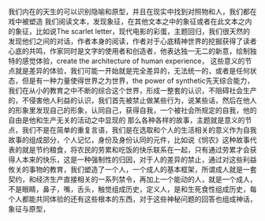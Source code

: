 我们内在的天生的可以识别隐喻和原型，并且在现实中找到对照物和人，我们都在戏中被塑造
我们阅读文本，发现象征，在其他文本之中的象征或者在此文本之内的象征，比如说The scarlet letter，现代电影的彩蛋，主题回归，我们很天然的发现他们之间的对话，作者本身的阅读，作者对于心底精神世界的挖掘获得了读者心底的共鸣，作家同时是文字的使用者和创造者，他表达独一无二的新意，绘制独特的感觉体验，create the architecture of human experience，
这些意义的节点就是差异的体验，我们可能一开始就是完全差异的，无法统一的，或者是任何状态，但是有一种力量使得世界之为世界，the power of synthetic先天综合能力，我们在从小的教育之中不断的综合这个世界，形成一整套的认识，不阻碍社会生产的，不侵害他人利益的认识，我们首先被禁止做某些行为，说某些话，然后在他人的形象里发现自己的形象，认同自己，获得自我，一个被社会所规定的自我，他的自由是他和生产无关的活动之中显现的
那么各种各样的故事，主题就是意义的节点，我们不是在简单的重复言语，我们是在选取和个人的生活相关的意义作为自我故事的组成部分，个人记忆，身份及身份认同的元件，比如说《悯农》这种故事代表的就是节约粮食，将农民的劳累和吃饭的快乐联系在一起，只有通过劳累才会获得人本来的快乐，这是一种强制性的归因，对于人的差异的禁止，通过对这些利益攸关的事物的教育，我们塑造了一个人，一个成人的基本框架，所谓成人就是一套契约，和经济生产直接相关的一系列禁令，再加上一个能动的人，就是一个成人，
不是眼睛，鼻子，嘴，舌头，触觉组成历史，定义人，是和生死食性组成历史，每个人都能共同体验的还有这些根本的东西，对于这些神秘问题的回答也组成神话，象征与原型，